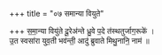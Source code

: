 +++
title = "०७ समान्या वियुते"

+++
स॒मा॒न्या वियु॑ते दू॒रेअ॑न्ते ध्रु॒वे प॒दे त॑स्थतुर्जाग॒रूके॑ ।  
उ॒त स्वसा॑रा युव॒ती भव॑न्ती॒ आदु॑ ब्रुवाते मिथु॒नानि॒ नाम॑ ॥